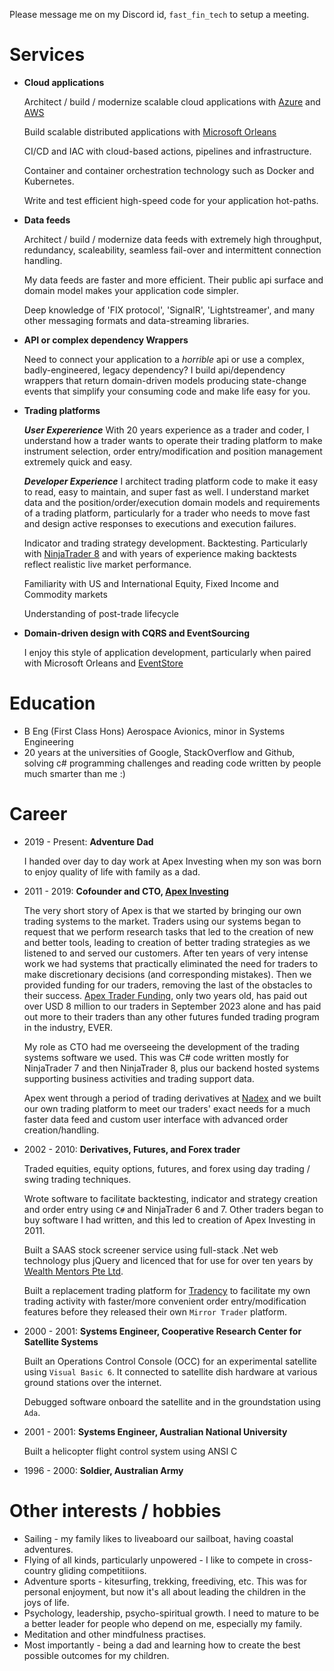 Please message me on my Discord id, `fast_fin_tech` to setup a meeting.

# Services

- **Cloud applications**

    Architect / build / modernize scalable cloud applications with [Azure](https://azure.microsoft.com/en-au) and [AWS](https://aws.amazon.com/)

    Build scalable distributed applications with [Microsoft Orleans](https://learn.microsoft.com/en-us/dotnet/orleans/ "Orleans home page")

    CI/CD and IAC with cloud-based actions, pipelines and infrastructure.

    Container and container orchestration technology such as Docker and Kubernetes.

    Write and test efficient high-speed code for your application hot-paths.

- **Data feeds**

  Architect / build / modernize data feeds with extremely high throughput, redundancy, scaleability, seamless fail-over and intermittent connection handling.

  My data feeds are faster and more efficient. Their public api surface and domain model makes your application code simpler.
  
  Deep knowledge of 'FIX protocol', 'SignalR', 'Lightstreamer', and many other messaging formats and data-streaming libraries.

- **API or complex dependency Wrappers**

  Need to connect your application to a *horrible* api or use a complex, badly-engineered, legacy dependency? I build api/dependency wrappers that return domain-driven models producing state-change events that simplify your consuming code and make life easy for you.

- **Trading platforms**

  __*User Expererience*__ With 20 years experience as a trader and coder, I understand how a trader wants to operate their trading platform to make instrument selection, order entry/modification and position management extremely quick and easy.

  __*Developer Experience*__ I architect trading platform code to make it easy to read, easy to maintain, and super fast as well. I understand market data and the position/order/execution domain models and requirements of a trading platform, particularly for a trader who needs to move fast and design active responses to executions and execution failures.

  Indicator and trading strategy development. Backtesting. Particularly with [NinjaTrader 8](https://ninjatrader.com/) and with years of experience making backtests reflect realistic live market performance.

  Familiarity with US and International Equity, Fixed Income and Commodity markets

  Understanding of post-trade lifecycle
  
- **Domain-driven design with CQRS and EventSourcing**

  I enjoy this style of application development, particularly when paired with Microsoft Orleans and [EventStore](https://www.eventstore.com/)

# Education
 - B Eng (First Class Hons) Aerospace Avionics, minor in Systems Engineering
 - 20 years at the universities of Google, StackOverflow and Github, solving c# programming challenges and reading code written by people much smarter than me :)
    
# Career
 - 2019 - Present: **Adventure Dad**
 
   I handed over day to day work at Apex Investing when my son was born to enjoy quality of life with family as a dad.

  - 2011 - 2019: **Cofounder and CTO, [Apex Investing](https://apexinvesting.com/)**

    The very short story of Apex is that we started by bringing our own trading systems to the market. Traders using our systems began to request that we perform research tasks that led to the creation of new and better tools, leading to creation of better trading strategies as we listened to and served our customers. After ten years of very intense work we had systems that practically eliminated the need for traders to make discretionary decisions (and corresponding mistakes). Then we provided funding for our traders, removing the last of the obstacles to their success. [Apex Trader Funding](https://apextraderfunding.com), only two years old, has paid out over USD 8 million to our traders in September 2023 alone and has paid out more to their traders than any other futures funded trading program in the industry, EVER.

    My role as CTO had me overseeing the development of the trading systems software we used. This was C# code written mostly for NinjaTrader 7 and then NinjaTrader 8, plus our backend hosted systems supporting business activities and trading support data.

    Apex went through a period of trading derivatives at [Nadex](https://nadex.com) and we built our own trading platform to meet our traders' exact needs for a much faster data feed and custom user interface with advanced order creation/handling.

  - 2002 - 2010: **Derivatives, Futures, and Forex trader**

    Traded equities, equity options, futures, and forex using day trading / swing trading techniques.

    Wrote software to facilitate backtesting, indicator and strategy creation and order entry using `C#` and NinjaTrader 6 and 7. Other traders began to buy software I had written, and this led to creation of Apex Investing in 2011.

    Built a SAAS stock screener service using full-stack .Net web technology plus jQuery and licenced that for use for over ten years by [Wealth Mentors Pte Ltd](https://www.wealthcreationmentors.com/).

    Built a replacement trading platform for [Tradency](https://www.tradency.com/) to facilitate my own trading activity with faster/more convenient order entry/modification features before they released their own `Mirror Trader` platform.

  - 2000 - 2001: **Systems Engineer, Cooperative Research Center for Satellite Systems**

    Built an Operations Control Console (OCC) for an experimental satellite using `Visual Basic 6`. It connected to satellite dish hardware at various ground stations over the internet.

    Debugged software onboard the satellite and in the groundstation using `Ada`.
  
  - 2001 - 2001: **Systems Engineer, Australian National University**

    Built a helicopter flight control system using ANSI C
  
  - 1996 - 2000: **Soldier, Australian Army**
  
  # Other interests / hobbies
  - Sailing - my family likes to liveaboard our sailboat, having coastal adventures.
  - Flying of all kinds, particularly unpowered - I like to compete in cross-country gliding competitiions.
  - Adventure sports - kitesurfing, trekking, freediving, etc. This was for personal enjoyment, but now it's all about leading the children in the joys of life.
  - Psychology, leadership, psycho-spiritual growth. I need to mature to be a better leader for people who depend on me, especially my family.
  - Meditation and other mindfulness practises.
  - Most importantly - being a dad and learning how to create the best possible outcomes for my children.
